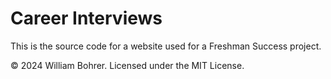 # Career Interviews

This is the source code for a website used for a Freshman Success project.

&copy; 2024 William Bohrer. Licensed under the MIT License.